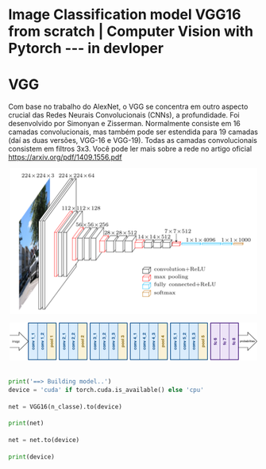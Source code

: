 # Image Classification model VGG16 from scratch | Computer Vision with Pytorch --- in devloper

# VGG

Com base no trabalho do AlexNet, o VGG se concentra em outro aspecto crucial das Redes Neurais Convolucionais (CNNs), a profundidade. Foi desenvolvido por Simonyan e Zisserman. Normalmente consiste em 16 camadas convolucionais, mas também pode ser estendida para 19 camadas (daí as duas versões, VGG-16 e VGG-19). Todas as camadas convolucionais consistem em filtros 3x3. Você pode ler mais sobre a rede no artigo oficial https://arxiv.org/pdf/1409.1556.pdf

<p align="center">
<img src="./fig/ArchitectureVgg16.png" width="500px"></img>
</p>



<p align="center">
<img src="./fig/image-33.png" width="500px"></img>
</p>



```python

print('==> Building model..')
device = 'cuda' if torch.cuda.is_available() else 'cpu'

net = VGG16(n_classe).to(device)

print(net)

net = net.to(device)

print(device)

```
